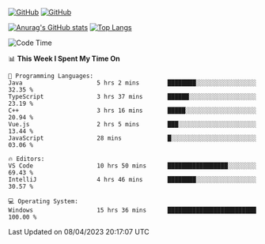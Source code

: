 [![GitHub](https://img.shields.io/github/followers/sharpxk?style=social)](https://github.com/sharpxk) [![GitHub](https://img.shields.io/github/stars/sharpxk?style=social)](https://github.com/sharpxk)

[![Anurag's GitHub stats](https://github-readme-stats-git-masterrstaa-rickstaa.vercel.app/api?username=sharpxk&hide=contribs,prs,issues&show_icons=true&theme=tokyonight)](https://github.com/anuraghazra/github-readme-stats)
[![Top Langs](https://github-readme-stats-git-masterrstaa-rickstaa.vercel.app/api/top-langs/?username=sharpxk&layout=compact&theme=tokyonight)](https://github.com/anuraghazra/github-readme-stats)

<!--START_SECTION:waka-->
![Code Time](http://img.shields.io/badge/Code%20Time-24%20hrs%2034%20mins-blue)

📊 **This Week I Spent My Time On** 

```text
💬 Programming Languages: 
Java                     5 hrs 2 mins        ████████░░░░░░░░░░░░░░░░░   32.35 % 
TypeScript               3 hrs 37 mins       ██████░░░░░░░░░░░░░░░░░░░   23.19 % 
C++                      3 hrs 16 mins       █████░░░░░░░░░░░░░░░░░░░░   20.94 % 
Vue.js                   2 hrs 5 mins        ███░░░░░░░░░░░░░░░░░░░░░░   13.44 % 
JavaScript               28 mins             █░░░░░░░░░░░░░░░░░░░░░░░░   03.06 % 

🔥 Editors: 
VS Code                  10 hrs 50 mins      █████████████████░░░░░░░░   69.43 % 
IntelliJ                 4 hrs 46 mins       ████████░░░░░░░░░░░░░░░░░   30.57 % 

💻 Operating System: 
Windows                  15 hrs 36 mins      █████████████████████████   100.00 % 
```


 Last Updated on 08/04/2023 20:17:07 UTC
<!--END_SECTION:waka-->
